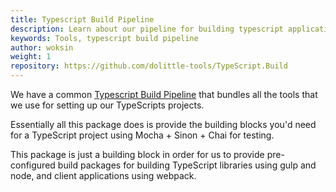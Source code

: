 ```yaml
---
title: Typescript Build Pipeline
description: Learn about our pipeline for building typescript applications
keywords: Tools, typescript build pipeline 
author: woksin
weight: 1
repository: https://github.com/dolittle-tools/TypeScript.Build
---
```


We have a common [Typescript Build Pipeline](https://www.github.com/dolittle-tools/TypeScript.Build) that bundles all the tools that we use for setting up our TypeScripts projects.

Essentially all this package does is provide the building blocks you'd need for a TypeScript project using Mocha + Sinon + Chai for testing.

This package is just a building block in order for us to provide pre-configured build packages for building TypeScript libraries using gulp and node, and client applications using webpack.